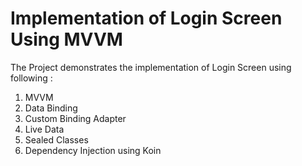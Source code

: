 # Implementation of Login Screen Using MVVM

The Project demonstrates the implementation of Login Screen using following :

1. MVVM
2. Data Binding
3. Custom Binding Adapter
4. Live Data
5. Sealed Classes
6. Dependency Injection using Koin
